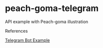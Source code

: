 # peach-goma-telegram
API example with Peach-goma illustration


References

[Telegram Bot Example](https://www.geeksforgeeks.org/create-a-telegram-bot-using-python/)